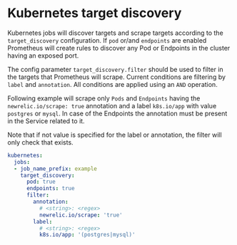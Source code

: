# Kubernetes target discovery

Kubernetes jobs will discover targets and scrape targets according to the `target_discovery` configuration.
If `pod` or/and `endpoints` are enabled Prometheus will create rules to discover any Pod or Endpoints in the cluster having an exposed port.

The config parameter `target_discovery.filter` should be used to filter in the targets that Prometheus will scrape. Current conditions are filtering by `label` and `annotation`. All conditions are applied using an `AND` operation.

Following example will scrape only `Pods` and `Endpoints` having the `newrelic.io/scrape: true` annotation and a label `k8s.io/app` with value `postgres` or `mysql`. In case of the Endpoints the annotation must be present in the Service related to it.

Note that if not value is specified for the label or annotation, the filter will only check that exists.

``` yaml
kubernetes:
  jobs:
  - job_name_prefix: example
    target_discovery: 
      pod: true
      endpoints: true
      filter:
        annotation:
          # <string>: <regex>
          newrelic.io/scrape: 'true'
        label:
          # <string>: <regex>
          k8s.io/app: '(postgres|mysql)'
```


